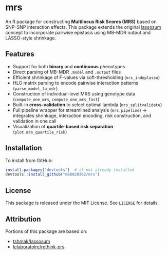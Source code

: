 # mrs

An R package for constructing **Multilocus Risk Scores (MRS)** based on SNP–SNP interaction effects. This package extends the original [lassosum](https://github.com/tshmak/lassosum) concept to incorporate pairwise epistasis using MB-MDR output and LASSO-style shrinkage.

## Features

- Support for both **binary** and **continuous** phenotypes  
- Direct parsing of MB-MDR `.model` and `.output` files  
- Efficient shrinkage of F-values via soft-thresholding (`mrs_indeplasso`)  
- HLO matrix parsing to encode pairwise interaction patterns (`parse_model_to_mdr`)  
- Construction of individual-level MRS using genotype data (`compute_one_mrs`, `compute_one_mrs_fast`)  
- Built-in **cross-validation** to select optimal lambda (`mrs_splitvalidate`)  
- Full pipeline wrapper for streamlined analysis (`mrs.pipeline`)
→ integrates shrinkage, interaction encoding, risk construction, and validation in one call  
- Visualization of **quartile-based risk separation** (`plot.mrs_quartile_risk`)

## Installation

To install from GitHub:

```r
install.packages("devtools")  # if not already installed
devtools::install_github("m88020362/mrs")
```

## License

This package is released under the MIT License. See [`LICENSE`](LICENSE) for details.

## Attribution

Portions of this package are based on:

- [tshmak/lassosum](https://github.com/tshmak/lassosum)  
- [lelaboratoire/rethink-prs](https://github.com/lelaboratoire/rethink-prs)

